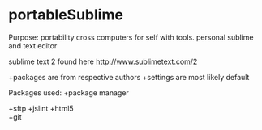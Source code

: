 portableSublime
===============

Purpose: portability cross computers for self with tools. 
personal sublime and text editor


sublime text 2 found here http://www.sublimetext.com/2

+packages are from respective authors 
+settings are most likely default

Packages used:
+package manager

+sftp 
+jslint 
+html5  
+git  
  
